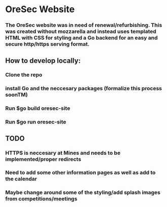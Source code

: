 # OreSec Website

### The OreSec website was in need of renewal/refurbishing. This was created without mozzarella and instead uses templated HTML with CSS for styling and a Go backend for an easy and secure http/https serving format.

## How to develop locally:
### Clone the repo
### install Go and the neccesary packages (formalize this process soonTM)
### Run $go build oresec-site
### Run $go run oresec-site


## TODO
### HTTPS is neccesary at Mines and needs to be implemented/proper redirects
### Need to add some other information pages as well as add to the calendar
### Maybe change around some of the styling/add splash images from competitions/meetings


